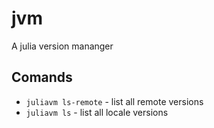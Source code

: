 # jvm
A julia version mananger

## Comands

 - `juliavm ls-remote` - list all remote versions 
 - `juliavm ls` - list all locale versions
